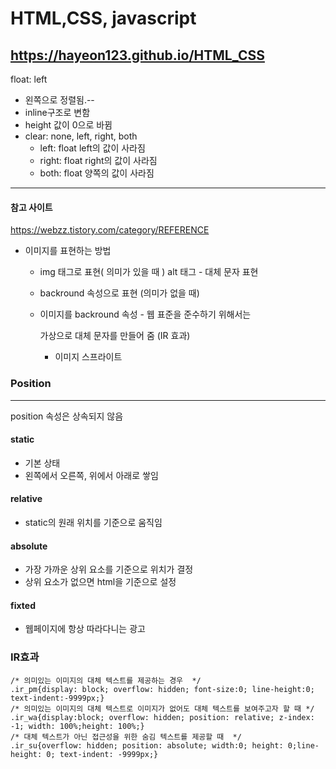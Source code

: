 # HTML,CSS, javascript
https://hayeon123.github.io/HTML_CSS
--- 
float: left 
- 왼쪽으로 정렬됨.-- 
- inline구조로 변함
- height 값이 0으로 바뀜 
- clear: none, left, right, both 
  - left: float left의 값이 사라짐 
  - right: float right의 값이 사라짐 
  - both: float 양쪽의 값이 사라짐 

---

#### 참고 사이트 

 https://webzz.tistory.com/category/REFERENCE



- 이미지를 표현하는 방법 

  - img 태그로 표현( 의미가 있을 때 ) alt 태그 - 대체 문자 표현 

  - backround 속성으로 표현 (의미가 없을 때)

  - 이미지를 backround 속성  - 웹 표준을 준수하기 위해서는 

    가상으로 대체 문자를 만들어 줌 (IR 효과)

    - 이미지 스프라이트 

### Position 

---------------

position 속성은 상속되지 않음 

#### static 

- 기본 상태 
- 왼쪽에서 오른쪽, 위에서 아래로 쌓임

#### relative

- static의 원래 위치를 기준으로 움직임

#### absolute

- 가장 가까운 상위 요소를 기준으로 위치가 결정 
- 상위 요소가 없으면 html을 기준으로 설정

#### fixted 

- 웹페이지에 항상 따라다니는 광고 


### IR효과
```/* IR효과 */
/* 의미있는 이미지의 대체 텍스트를 제공하는 경우  */
.ir_pm{display: block; overflow: hidden; font-size:0; line-height:0; text-indent:-9999px;}
/* 의미있는 이미지의 대체 텍스트로 이미지가 없어도 대체 텍스트를 보여주고자 할 때 */
.ir_wa{display:block; overflow: hidden; position: relative; z-index: -1; width: 100%;height: 100%;}
/* 대체 텍스트가 아닌 접근성을 위한 숨김 텍스트를 제공할 때  */
.ir_su{overflow: hidden; position: absolute; width:0; height: 0;line-height: 0; text-indent: -9999px;}
```





